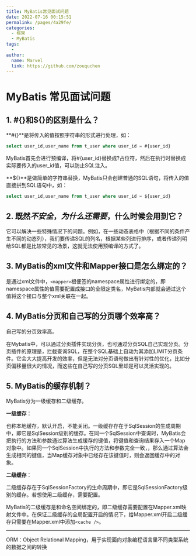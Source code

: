```yaml
---
title: MyBatis常见面试问题
date: 2022-07-16 00:15:51
permalink: /pages/4a29fe/
categories:
  - 框架
  - MyBatis
tags:
  - 
author: 
  name: Marvel
  link: https://github.com/zouquchen
---
```

# MyBatis 常见面试问题

## 1. #{}和${}的区别是什么？

**#{}**是将传入的值按照字符串的形式进行处理，如：

```sql
select user_id,user_name from t_user where user_id = #{user_id}
```

MyBatis首先会进行预编译，将#{user_id}替换成?占位符，然后在执行时替换成实际要传入的user_id值，可以防止SQL注入。

**${}**是做简单的字符串替换，MyBatis只会创建普通的SQL语句，将传入的值直接拼到SQL语句中，如：

```sql
select user_id,user_name from t_user where user_id = ${user_id}
```

##  2. 既然$不安全，为什么还需要$，什么时候会用到它？

它可以解决一些特殊情况下的问题。例如，在一些动态表格中（根据不同的条件产生不同的动态列），我们要传递SQL的列名，根据某些列进行排序，或者传递列明给SQL都是比较常见的场景，这就无法使用预编译的方式了。

## 3. MyBatis的xml文件和Mapper接口是怎么绑定的？

是通过xml文件中，`<mapper>`根便签的namespace属性进行绑定的，即namespace属性的值需要配置成接口的全限定类名，MyBatis内部就会通过这个值将这个接口与整个xml关联在一起。

## 4. MyBatis分页和自己写的分页哪个效率高？

自己写的分页效率高。

在Mybatis中，可以通过分页插件实现分页，也可通过分页SQL自己实现分页。分页插件的原理是，拦截查询SQL，在整个SQL基础上自动为其添加LIMIT分页条件。它会大大提高开发的效率，但是无法对分页语句做出有针对性的优化，比如分页偏移量很大的情况，而这些在自己写的分页SQL里却是可以灵活实现的。

## 5. MyBatis的缓存机制？

MyBatis分为一级缓存和二级缓存。

**一级缓存**：

也称本地缓存，默认开启，不能关闭。一级缓存存在于SqlSession的生成周期中，即它是SqlSession级别的缓存。在同一个SqlSession中查询时，MyBatis会把执行的方法和参数通过算法生成缓存的键值，将键值和查询结果存入一个Map对象中。如果同一个SqlSession中执行的方法和参数完全一致，，那么通过算法会生成相同的键值，当Map缓存对象中已经存在该键值时，则会返回缓存中的对象。

**二级缓存**：

二级缓存存在于SqlSessionFactory的生命周期中，即它是SqlSessionFactory级别的缓存。若想使用二级缓存，需要配置。

MyBatis的二级缓存是和命名空间绑定的，即二级缓存需要配置在Mapper.xml映射文件中。在保证二级缓存的全局配置开启的情况下，给Mapper.xml开启二级缓存只需要在Mapper.xml中添加`<cache />`。



****

ORM：Object Relational Mapping，用于实现面向对象编程语言里不同类型系统的数据之间的转换